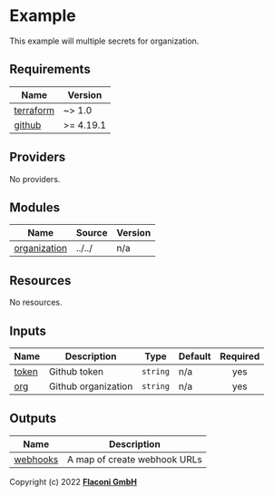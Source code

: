 # Example

This example will multiple secrets for organization.

<!-- BEGINNING OF PRE-COMMIT-TERRAFORM DOCS HOOK -->
## Requirements

| Name | Version |
|------|---------|
| <a name="requirement_terraform"></a> [terraform](#requirement\_terraform) | ~> 1.0 |
| <a name="requirement_github"></a> [github](#requirement\_github) | >= 4.19.1 |

## Providers

No providers.

## Modules

| Name | Source | Version |
|------|--------|---------|
| <a name="module_organization"></a> [organization](#module\_organization) | ../../ | n/a |

## Resources

No resources.

## Inputs

| Name | Description | Type | Default | Required |
|------|-------------|------|---------|:--------:|
| <a name="input_token"></a> [token](#input\_token) | Github token | `string` | n/a | yes |
| <a name="input_org"></a> [org](#input\_org) | Github organization | `string` | n/a | yes |

## Outputs

| Name | Description |
|------|-------------|
| <a name="output_webhooks"></a> [webhooks](#output\_webhooks) | A map of create webhook URLs |

<!-- END OF PRE-COMMIT-TERRAFORM DOCS HOOK -->

Copyright (c) 2022 **[Flaconi GmbH](https://github.com/flaconi)**

